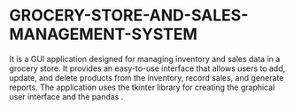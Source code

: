 # GROCERY-STORE-AND-SALES-MANAGEMENT-SYSTEM
It is a GUI application designed for managing inventory and sales data in a grocery store. It provides an easy-to-use interface that allows users to add, update, and delete products from the inventory, record sales, and generate reports. The application uses the tkinter library for creating the graphical user interface and the pandas .
